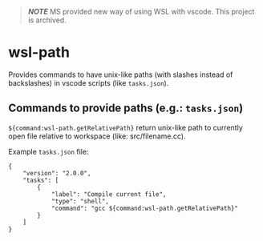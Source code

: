 > ***NOTE***
> MS provided new way of using WSL with vscode. This project is archived.

# wsl-path

Provides commands to have unix-like paths (with slashes instead of backslashes) in vscode scripts (like `tasks.json`).

## Commands to provide paths (e.g.: `tasks.json`)

`${command:wsl-path.getRelativePath}` return unix-like path to currently open file relative to workspace (like: src/filename.cc).

Example `tasks.json` file:
```
{
    "version": "2.0.0",
    "tasks": [
        {
            "label": "Compile current file",
            "type": "shell",
            "command": "gcc ${command:wsl-path.getRelativePath}"
        }
    ]
}
```
